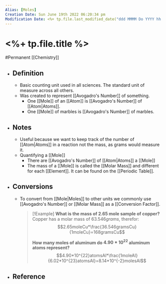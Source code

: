 ```yaml
---
Alias: [Moles]
Creation Date: Sun June 19th 2022 06:20:34 pm 
Modification Date: <%+ tp.file.last_modified_date("ddd MMMM Do YYYY hh:mm:ss a") %>
---
```

# <%+ tp.file.title %>
#Permanent [[Chemistry]]

- ## Definition
	- Basic counting unit used in all sciences. The standard unit of measure across all others.
	- Was created to represent [[Avogadro's Number]] of something. 
		- One [[Mole]] of an [[Atom]] is [[Avogadro's Number]] of [[Atom|Atoms]]. 
		- One [[Mole]] of marbles is [[Avogadro's Number]] of marbles.
- ## Notes
	- Useful because we want to keep track of the number of [[Atom|Atoms]] in a reaction not the mass, as grams would measure it. 
	- Quantifying a [[Mole]]
		- There are [[Avogadro's Number]] of [[Atom|Atoms]] a [[Mole]]
		- The mass of a [[Mole]] is called the [[Molar Mass]] and different for each [[Element]]. It can be found on the [[Periodic Table]].
- ## Conversions
	- To convert from [[Mole|Moles]] to other units we commonly use [[Avogadro's Number]] or [[Molar Mass]] as a [[Conversion Factor]].
	  > [!Example]
	  > **What is the mass of 2.65 mole sample of copper?**
	  > Copper has a molar mass of $63.546grams$, therefor:
	  > $$2.65moleCu*\frac{36.546gramsCu}{1moleCu}=168gramsCu$$
	  > 
	  > **How many moles of aluminum do $4.90*10^{22}$ aluminum atoms represent?**
	  > $$4.90*10^{22}atomsAl*\frac{1moleAl}{6.02*10^{23}atomsAl}=8.14*10^{-2}molesAl$$
- ## Reference